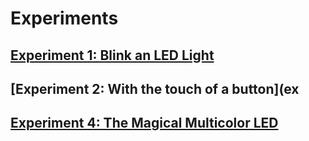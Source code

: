 # Experiments
## [Experiment 1: Blink an LED Light](experiment1)
## [Experiment 2: With the touch of a button](ex
## [Experiment 4: The Magical Multicolor LED](experiment3)

